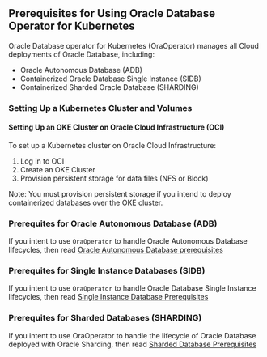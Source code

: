 #

## Prerequisites for Using Oracle Database Operator for Kubernetes

Oracle Database operator for Kubernetes (OraOperator) manages all Cloud deployments of Oracle Database, including:

* Oracle Autonomous Database (ADB)
* Containerized Oracle Database Single Instance (SIDB)
* Containerized Sharded Oracle Database (SHARDING)

### Setting Up a Kubernetes Cluster and Volumes

#### Setting Up an OKE Cluster on Oracle Cloud Infrastructure (OCI)

To set up a Kubernetes cluster on Oracle Cloud Infrastructure:

1. Log in to OCI
1. Create an OKE Cluster
1. Provision persistent storage for data files (NFS or Block)

Note: You must provision persistent storage if you intend to deploy containerized databases over the OKE cluster.

### Prerequites for Oracle Autonomous Database (ADB)

If you intent to use `OraOperator` to handle Oracle Autonomous Database lifecycles, then read [Oracle Autonomous Database prerequisites](./doc/adb/ADB_PREREQUISITES.md)

### Prerequites for Single Instance Databases (SIDB)

If you intent to use `OraOperator` to handle Oracle Database Single Instance lifecycles, then read [Single Instance Database Prerequisites](./doc/sidb/SIDB_PREREQUISITES.md)

### Prerequites for Sharded Databases (SHARDING)  

 If you intent to use OraOperator to handle the lifecycle of Oracle Database deployed with Oracle Sharding, then read [Sharded Database Prerequisites](./doc/sharding/ORACLE_SHARDING_CONTROLLER_README.md#prerequsites-for-running-oracle-sharding-database-controller)
